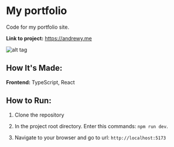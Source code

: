 # My portfolio

Code for my portfolio site.

**Link to project:** https://andrewy.me

![alt tag]()

## How It's Made:

**Frontend:** TypeScript, React

## How to Run:

1. Clone the repository

2. In the project root directory. Enter this commands:
   `npm run dev`.

3. Navigate to your browser and go to url: `http://localhost:5173`
